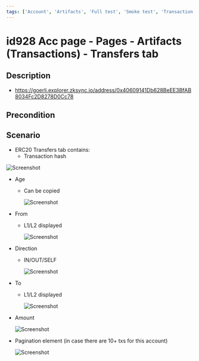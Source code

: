 ```yaml
---
tags: ['Account', 'Artifacts', 'Full test', 'Smoke test', 'Transaction', 'Active']
---
```


# id928 Acc page - Pages - Artifacts (Transactions) -  Transfers tab

## Description
  - https://goerli.explorer.zksync.io/address/0x40609141Db628BeEE3BfAB8034Fc2D8278D0Cc78

## Precondition


## Scenario
- ERC20 Transfers tab contains:
    - Transaction hash

![Screenshot](../../../../static/img/Pages/AccountsPage/id928_1.png)

- Age
    - Can be copied

      ![Screenshot](../../../../static/img/Pages/AccountsPage/id928_2.png)

- From
    - L1/L2 displayed

      ![Screenshot](../../../../static/img/Pages/AccountsPage/id928_3.png)

- Direction
    - IN/OUT/SELF

      ![Screenshot](../../../../static/img/Pages/AccountsPage/id928_4.png)

- To
    - L1/L2 displayed

      ![Screenshot](../../../../static/img/Pages/AccountsPage/id928_5.png)

- Amount

  ![Screenshot](../../../../static/img/Pages/AccountsPage/id928_6.png)

- Pagination element (in case there are 10+ txs for this account)

  ![Screenshot](../../../../static/img/Pages/AccountsPage/id928_7.png)